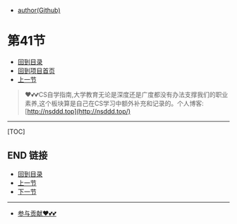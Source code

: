 + [author(Github)](https://github.com)
# 第41节
+ [回到目录](../README.md)
+ [回到项目首页](../../README.md)
+ [上一节](40.md)
> ❤️💕💕CS自学指南,大学教育无论是深度还是广度都没有办法支撑我们的职业素养,这个板块算是自己在CS学习中额外补充和记录的。个人博客:[http://nsddd.top](http://nsddd.top/)
---
[TOC]





## END 链接
+ [回到目录](../README.md)
+ [上一节](40.md)
+ [下一节](42.md)
---
+ [参与贡献❤️💕💕](https://github.com/3293172751/Block_Chain/blob/master/Git/git-contributor.md)